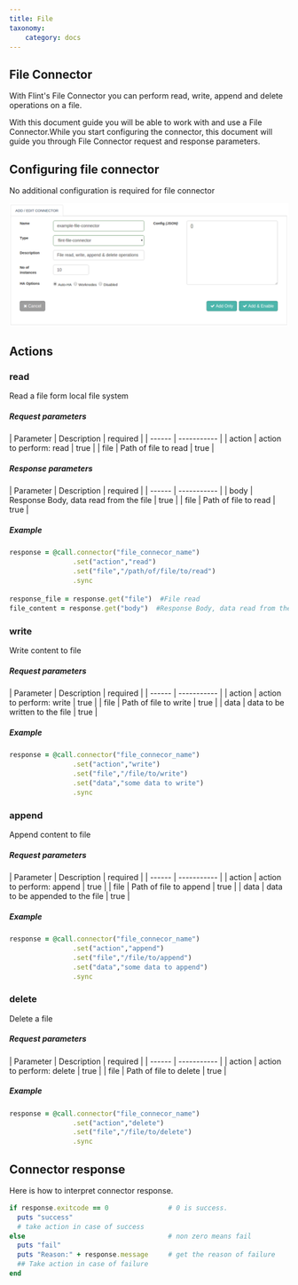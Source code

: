 ```yaml
---
title: File
taxonomy:
    category: docs
---
```

## File Connector

With Flint's File Connector you can perform read, write, append and delete operations on a file.

With this document guide you will be able to work with and use a File Connector.While you start configuring the connector, this document will guide you through File Connector request and response parameters.


## Configuring file connector
No additional configuration is required for file connector

![add_file_connector](add-file-conn.png)

## Actions

### read
Read a file form local file system

##### Request parameters
| Parameter | Description | required |
| ------ | ----------- |
| action | action to perform: read | true |
| file | Path of file to read | true |

##### Response parameters
| Parameter | Description | required |
| ------ | ----------- |
| body | Response Body, data read from the file | true |
| file | Path of file to read | true |

##### Example
``` ruby
response = @call.connector("file_connecor_name")
                .set("action","read")
                .set("file","/path/of/file/to/read")
                .sync

response_file = response.get("file")  #File read
file_content = response.get("body")  #Response Body, data read from the file
```


### write
Write content to file

##### Request parameters
| Parameter | Description | required |
| ------ | ----------- |
| action | action to perform: write | true |
| file | Path of file to write | true |
| data | data to be written to the file | true |

##### Example
``` ruby
response = @call.connector("file_connecor_name")
                .set("action","write")
                .set("file","/file/to/write")
                .set("data","some data to write")
                .sync

```
### append
Append content to file

##### Request parameters

| Parameter | Description | required |
| ------ | ----------- |
| action | action to perform: append | true |
| file | Path of file to append | true |
| data | data to be appended to the file | true |

##### Example
``` ruby
response = @call.connector("file_connecor_name")
                .set("action","append")
                .set("file","/file/to/append")
                .set("data","some data to append")
                .sync

```

### delete
Delete a file

##### Request parameters

| Parameter | Description | required |
| ------ | ----------- |
| action | action to perform: delete | true |
| file | Path of file to delete | true |

##### Example

``` ruby
response = @call.connector("file_connecor_name")
                .set("action","delete")
                .set("file","/file/to/delete")
                .sync

```

## Connector response
Here is how to interpret connector response.
``` ruby
if response.exitcode == 0               # 0 is success.
  puts "success"
  # take action in case of success
else                                    # non zero means fail
  puts "fail"
  puts "Reason:" + response.message     # get the reason of failure
  ## Take action in case of failure
end

```
